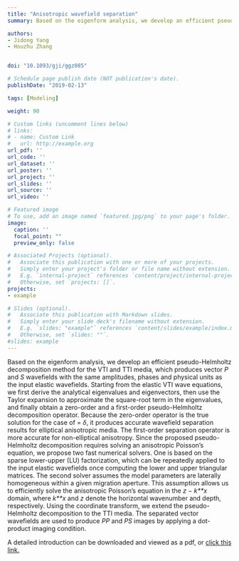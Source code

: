 ```yaml
---
title: "Anisotropic wavefield separation"
summary: Based on the eigenform analysis, we develop an efficient pseudo-Helmholtz decomposition method for the VTI and TTI media, which produces vector *P* and *S* wavefields with the same amplitudes, phases and physical units as the input elastic wavefields. 

authors:
- Jidong Yang
- Houzhu Zhang


doi: "10.1093/gji/ggz085"

# Schedule page publish date (NOT publication's date).
publishDate: "2019-02-13" 

tags: [Modeling]

weight: 90

# Custom links (uncomment lines below)
# links:
# - name: Custom Link
#   url: http://example.org
url_pdf: ''
url_code: ''
url_dataset: ''
url_poster: ''
url_project: ''
url_slides: ''
url_source: ''
url_video: ''

# Featured image
# To use, add an image named `featured.jpg/png` to your page's folder. 
image:
  caption: ''
  focal_point: ""
  preview_only: false

# Associated Projects (optional).
#   Associate this publication with one or more of your projects.
#   Simply enter your project's folder or file name without extension.
#   E.g. `internal-project` references `content/project/internal-project/index.md`.
#   Otherwise, set `projects: []`.
projects:
- example

# Slides (optional).
#   Associate this publication with Markdown slides.
#   Simply enter your slide deck's filename without extension.
#   E.g. `slides: "example"` references `content/slides/example/index.md`.
#   Otherwise, set `slides: ""`.
#slides: example
---
```


Based on the eigenform analysis, we develop an efficient pseudo-Helmholtz decomposition method for the VTI and TTI media, which produces vector *P* and *S* wavefields with the same amplitudes, phases and physical units as the input elastic wavefields. Starting from the elastic VTI wave equations, we first derive the analytical eigenvalues and eigenvectors, then use the Taylor expansion to approximate the square-root term in the eigenvalues, and finally obtain a zero-order and a first-order pseudo-Helmholtz decomposition operator. Because the zero-order operator is the true solution for the case of  = *δ*, it produces accurate wavefield separation results for elliptical anisotropic media. The first-order separation operator is more accurate for non-elliptical anisotropy. Since the proposed pseudo-Helmholtz decomposition requires solving an anisotropic Poisson’s equation, we propose two fast numerical solvers. One is based on the sparse lower-upper (LU) factorization, which can be repeatedly applied to the input elastic wavefields once computing the lower and upper triangular matrices. The second solver assumes the model parameters are laterally homogeneous within a given migration aperture. This assumption allows us to efficiently solve the anisotropic Poisson’s equation in the *z* − *k**x* domain, where *k**x* and *z* denote the horizontal wavenumber and depth, respectively. Using the coordinate transform, we extend the pseudo-Helmholtz decomposition to the TTI media. The separated vector wavefields are used to produce *PP* and *PS* images by applying a dot-product imaging condition.



A detailed introduction can be downloaded and viewed as a pdf, or [click this link.](https://academic.oup.com/gji/article/217/2/1290/5318621?login=false)
